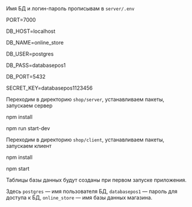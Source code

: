 
Имя БД и логин-пароль прописывам в `server/.env`

PORT=7000

DB_HOST=localhost

DB_NAME=online_store

DB_USER=postgres

DB_PASS=databasepos1

DB_PORT=5432

SECRET_KEY=databasepos1123456


Переходим в директорию `shop/server`, устанавливаем пакеты, запускаем сервер

npm install

npm run start-dev



Переходим в директорию `shop/client`, устанавливаем пакеты, запускаем клиент

npm install

npm start


Таблицы базы данных будут созданы при первом запуске приложения.

Здесь `postgres` — имя пользователя БД, `databasepos1` — пароль для доступа к БД, `online_store` — имя базы данных магазина.


